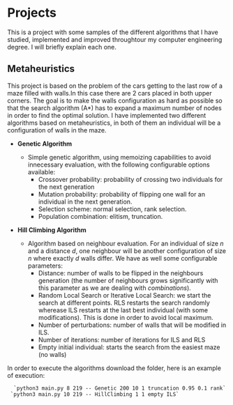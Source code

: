 # Projects
This is a project with some samples of the different algorithms that I have studied, implemented and improved throughtour my computer engineering degree.
I will briefly explain each one.

## Metaheuristics
This project is based on the problem of the cars getting to the last row of a maze filled with walls.In this case there are 2 cars placed in both upper corners. The goal is to make the walls configuration as hard 
as possible so that the search algorithm (A*) has to expand a maximum number of nodes in order to find the optimal solution. I have implemented two different algorithms based on metaheuristics, in both of them an individual will be a configuration of walls in the maze.
- __Genetic Algorithm__
  - Simple genetic algorithm, using memoizing capabilities to avoid innecessary evaluation, with the following configurable options available:
    - Crossover probability: probability of crossing two individuals for the next generation
    - Mutation probability: probability of flipping one wall for an individual in the next generation.
    - Selection scheme: normal selection, rank selection.
    - Population combination: elitism, truncation.
    
- __Hill Climbing Algorithm__
  - Algorithm based on neighbour evaluation. For an individual of size _n_ and a distance _d_, one neighbour will be another configuration of size _n_ where exactly _d_ walls differ. We have as well some configurable parameters:
    - Distance: number of walls to be flipped in the neighbours generation (the number of neighbours grows significantly with this parameter as we are dealing with _combinations_).
    - Random Local Search or Iterative Local Search: we start the search at different points. RLS restarts the search randomly wherease ILS restarts at the last best individual (with some modifications). This is done in order to avoid local maximum.
    - Number of perturbations: number of walls that will be modified in ILS.
    - Number of iterations: number of iterations for ILS and RLS
    - Empty initial individual: starts the search from the easiest maze (no walls)
    
In order to execute the algorithms download the folder, here is an example of execution:

      `python3 main.py 8 219 -- Genetic 200 10 1 truncation 0.95 0.1 rank`
     `python3 main.py 10 219 -- HillClimbing 1 1 empty ILS`
